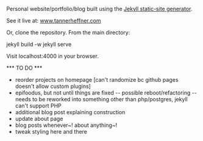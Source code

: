Personal website/portfolio/blog built using the [Jekyll static-site generator](http://jekyllrb.com).

See it live at: www.tannerheffner.com

Or, clone the repository.
From the main directory:

jekyll build -w
jekyll serve

Visit localhost:4000 in your browser.


*** TO DO ***
- reorder projects on homepage [can't randomize bc github pages doesn't allow custom plugins]
- epifoodus, but not until things are fixed
  -- possible reboot/refactoring
      -- needs to be reworked into something other than php/postgres, jekyll can't support PHP
- additional blog post explaining construction
- update about page
- blog posts whenever~! about anything~!
- tweak styling here and there
